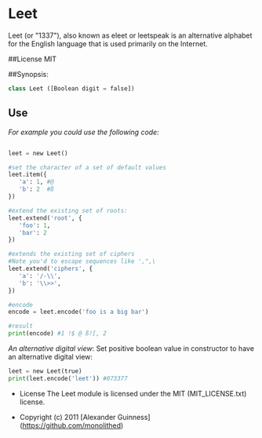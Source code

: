 # Leet

Leet (or "1337"), also known as eleet or leetspeak is an alternative alphabet for the English language that is used primarily on the Internet.

##License
	MIT

##Synopsis:
```python
class Leet ([Boolean digit = false])
```

## Use
*For example you could use the following code:*

```python

leet = new Leet()

#set the character of a set of default values
leet.item({
   'a': 1, #@
   'b': 2  #ß
})

#extend the existing set of roots:
leet.extend('root', {
   'foo': 1,
   'bar': 2
})

#extends the existing set of ciphers
#Note you'd to escape sequences like ',",\
leet.extend('ciphers', {
   'a': '/-\\',
   'b': '\\>>',
})

#encode
encode = leet.encode('foo is a big bar')

#result
print(encode) #1 !$ @ ß![, 2
```

*An alternative digital view*:
Set positive boolean value in constructor to have an alternative digital view:

```python
leet = new Leet(true)
print(leet.encode('leet')) #073377
```

* License
    The Leet module is licensed under the MIT (MIT_LICENSE.txt) license.

* Copyright (c) 2011 [Alexander Guinness] (https://github.com/monolithed)
